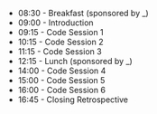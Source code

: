 - 08:30 - Breakfast (sponsored by _)
- 09:00 - Introduction
- 09:15 - Code Session 1
- 10:15 - Code Session 2
- 11:15 - Code Session 3
- 12:15 - Lunch (sponsored by _)
- 14:00 - Code Session 4
- 15:00 - Code Session 5
- 16:00 - Code Session 6
- 16:45 - Closing Retrospective
